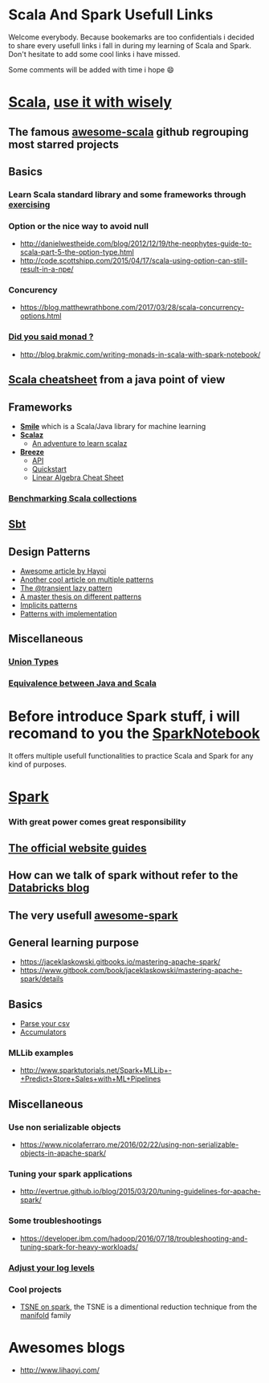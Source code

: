 # Scala And Spark Usefull Links
Welcome everybody. Because bookemarks are too confidentials i decided to share every usefull links i fall in during my learning of Scala and Spark. Don't hesitate to add some cool links i have missed.

Some comments will be added with time i hope :smile:

# [Scala](https://www.scala-lang.org/), [use it with wisely](http://www.scala-lang.org/api/current/#package)
## The famous [awesome-scala](https://github.com/lauris/awesome-scala) github regrouping most starred projects
## Basics
### Learn Scala standard library and some frameworks through [exercising](https://www.scala-exercises.org/)
### Option or the nice way to avoid null
* http://danielwestheide.com/blog/2012/12/19/the-neophytes-guide-to-scala-part-5-the-option-type.html
* http://code.scottshipp.com/2015/04/17/scala-using-option-can-still-result-in-a-npe/
### Concurency
* https://blog.matthewrathbone.com/2017/03/28/scala-concurrency-options.html
### [Did you said monad ?](https://en.wikipedia.org/wiki/Monad_(functional_programming))
* http://blog.brakmic.com/writing-monads-in-scala-with-spark-notebook/
## [Scala cheatsheet](https://mbonaci.github.io/scala/) from a java point of view
## Frameworks 
* **[Smile](https://haifengl.github.io/smile/)** which is a Scala/Java library for machine learning
* **[Scalaz](https://github.com/scalaz/scalaz)**
  * [An adventure to learn scalaz](http://eed3si9n.com/learning-scalaz/index.html)
* **[Breeze](https://github.com/scalanlp/breeze)**
  * [API](http://www.scalanlp.org/api/breeze/#breeze.package)
  * [Quickstart](https://github.com/scalanlp/breeze/wiki/Quickstart)
  * [Linear Algebra Cheat Sheet](https://github.com/scalanlp/breeze/wiki/Linear-Algebra-Cheat-Sheet) 
### [Benchmarking Scala collections](http://www.lihaoyi.com/post/BenchmarkingScalaCollections.html)
## [Sbt](https://www.scala-sbt.org/)
## Design Patterns
- [Awesome article by Hayoi](http://www.lihaoyi.com/post/OldDesignPatternsinScala.html)
- [Another cool article on multiple patterns](https://pavelfatin.com/design-patterns-in-scala/)
- [The @transient lazy pattern](http://fdahms.com/2015/10/14/scala-and-the-transient-lazy-val-pattern/)
- [A master thesis on different patterns](https://www.scala-lang.org/old/sites/default/files/FrederikThesis.pdf)
- [Implicits patterns](http://www.lihaoyi.com/post/ImplicitDesignPatternsinScala.html)
- [Patterns with implementation](https://github.com/jfaerman/scala-patterns)
## Miscellaneous
### [Union Types](http://milessabin.com/blog/2011/06/09/scala-union-types-curry-howard/)
### [Equivalence between Java and Scala](http://rea.tech/java-to-scala-cheatsheet/)

# Before introduce Spark stuff, i will recomand to you the [SparkNotebook](https://github.com/spark-notebook/spark-notebook)
It offers multiple usefull functionalities to practice Scala and Spark for any kind of purposes.

# [Spark](https://spark.apache.org/)
### With great power comes great responsibility
## [The official website guides](http://spark.apache.org/docs/latest/quick-start.html)
## How can we talk of spark without refer to the [Databricks blog](https://databricks.com/blog)
## The very usefull [awesome-spark](https://github.com/awesome-spark/awesome-spark)
## General learning purpose
* https://jaceklaskowski.gitbooks.io/mastering-apache-spark/
* https://www.gitbook.com/book/jaceklaskowski/mastering-apache-spark/details
## Basics
* [Parse your csv](http://carminedimascio.com/2015/02/apache-spark-convert-csv-to-rdd/)
* [Accumulators](http://imranrashid.com/posts/Spark-Accumulators/)
### MLLib examples
* http://www.sparktutorials.net/Spark+MLLib+-+Predict+Store+Sales+with+ML+Pipelines
## Miscellaneous
### Use non serializable objects
* https://www.nicolaferraro.me/2016/02/22/using-non-serializable-objects-in-apache-spark/
### Tuning your spark applications
* http://evertrue.github.io/blog/2015/03/20/tuning-guidelines-for-apache-spark/
### Some troubleshootings
* https://developer.ibm.com/hadoop/2016/07/18/troubleshooting-and-tuning-spark-for-heavy-workloads/
### [Adjust your log levels](https://mapr.com/blog/how-log-apache-spark/)
### Cool projects
* [TSNE on spark](https://github.com/saurfang/spark-tsne), the TSNE is a dimentional reduction technique from the [manifold](https://en.wikipedia.org/wiki/Manifold) family

# Awesomes blogs
- http://www.lihaoyi.com/

